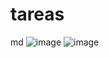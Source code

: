 # tareas
md 
![image](https://github.com/deyraca/tareas/assets/142963383/2e662f35-b9e9-42c1-9bc1-458255ea6094)
![image](https://github.com/deyraca/tareas/assets/142963383/6a7bcac5-ac16-4b8c-9640-ff11feb59f9f)


